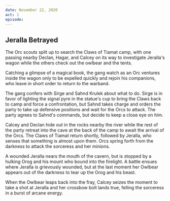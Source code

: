 ```yaml
---
date: November 22, 2020
act: 1
episode: 
---
```

##  Jeralla Betrayed

The Orc scouts split up to search the Claws of Tiamat camp, with one passing nearby Declan, Hagar, and Calcey on its way to investigate Jeralla's wagon while the others check out the owlbear and the tents.

Catching a glimpse of a magical book, the gang watch as an Orc ventures inside the wagon only to be expelled quickly and rejoin his companions, who leave in short order to return to the warband.

The gang confers with Sirge and Sahnd Krulek about what to do. Sirge is in favor of lighting the signal pyre in the statue's cup to bring the Claws back to camp and force a confrontation, but Sahnd takes charge and orders the party to take up defensive positions and wait for the Orcs to attack. The party agrees to Sahnd's commands, but decide to keep a close eye on him.

Calcey and Declan hide out in the rocks nearby the river while the rest of the party retreat into the cave at the back of the camp to await the arrival of the Orcs. The Claws of Tiamat return shortly, followed by Jeralla, who senses that something is almost upon them. Orcs spring forth from the darkness to attack the sorceress and her minions.

A wounded Jeralla nears the mouth of the cavern, but is stopped by a hulking Orog and his mount who bound into the firelight. A battle ensues where Jeralla is grievously wounded, but at the last moment her Owlbear appears out of the darkness to tear up the Orog and his beast.

When the Owlbear leaps back into the fray, Calcey seizes the moment to take a shot at Jeralla and her crossbow bolt lands true, felling the sorceress in a burst of arcane energy.
